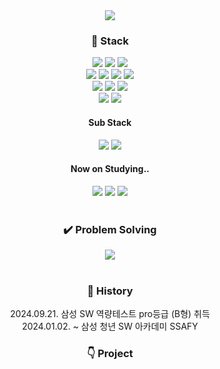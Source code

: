 <div align="center">
  <img src="https://capsule-render.vercel.app/api?type=Venom&color=auto&height=200&section=header&text=donghyeon's&fontSize=60&theme=tokyonight" /><br>

  <h3>🌈 Stack</h3>
  <img src="https://img.shields.io/badge/java-blue?style=square&logo=java&logoColor=white">
  <img src="https://img.shields.io/badge/Python-3776AB?style=square&logo=python&logoColor=white">
  <img src="https://img.shields.io/badge/TypeScript-3178C6?style=square&logo=typescript&logoColor=white">
  <br>
  <img src="https://img.shields.io/badge/SpringBoot-6DB33F?style=square&logo=SpringBoot&logoColor=white">
  <img src="https://img.shields.io/badge/Next.js-000000?style=square&logo=nextdotjs&logoColor=white">
  <img src="https://img.shields.io/badge/React-61DAFB?style=square&logo=react&logoColor=white">
  <img src="https://img.shields.io/badge/Vue.js-4FC08D?style=square&logo=vuedotjs&logoColor=white">
  <br>
  <img src="https://img.shields.io/badge/Redis-FF4438?style=square&logo=redis&logoColor=white">
  <img src="https://img.shields.io/badge/Maria%20DB-003545?style=square&logo=mariadb&logoColor=white">
  <img src="https://img.shields.io/badge/MySQL-4479A1?style=square&logo=mysql&logoColor=white">
  <br>
  <img src="https://img.shields.io/badge/MUI-007FFF?style=square&logo=mui&logoColor=white">
  <img src="https://img.shields.io/badge/TailWind-06B6D4?style=square&logo=tailwindcss&logoColor=white">
  <br>

  <h4>Sub Stack</h4>
  <img src="https://img.shields.io/badge/Kotlin-7F52FF?style=square&logo=kotlin&logoColor=white">
  <img src="https://img.shields.io/badge/Django-092E20?style=square&logo=django&logoColor=white">
  <br>

  <h4>Now on Studying.. </h4>
  <img src="https://img.shields.io/badge/Nginx-009639?style=square&logo=nginx&logoColor=white">
  <img src="https://img.shields.io/badge/Docker-2496ED?style=square&logo=docker&logoColor=white">
  <img src="https://img.shields.io/badge/Android Studio-3DDC84?style=square&logo=androidstudio&logoColor=white">
  <br>

  <br>
  <h3>✔️ Problem Solving</h3>
    <a href="https://solved.ac/profile/pdh9523"><img src="http://mazassumnida.wtf/api/v2/generate_badge?boj=pdh9523"></a><br>
  <br>

  <h3>📜 History</h3>
    <div>2024.09.21. 삼성 SW 역량테스트 pro등급 (B형) 취득</div>
    <div>2024.01.02. ~ 삼성 청년 SW 아카데미 SSAFY</div>
    
  <h3>👇 Project</h3>

<!-- https://simpleicons.org/ -->
